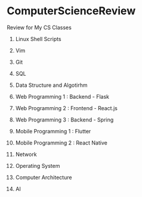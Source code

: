 # ComputerScienceReview

Review for My CS Classes

1. Linux Shell Scripts

2. Vim

3. Git

4. SQL

5. Data Structure and Algotirhm

6. Web Programming 1 : Backend - Flask

7. Web Programming 2 : Frontend - React.js

8. Web Programming 3 : Backend - Spring

9. Mobile Programming 1 : Flutter

10. Mobile Programming 2 : React Native

11. Network

12. Operating System

13. Computer Architecture

14. AI

